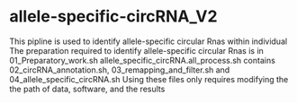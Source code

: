 # allele-specific-circRNA_V2
This pipline is used to identify allele-specific circular Rnas within individual
The preparation required to identify allele-specific circular Rnas is in 01_Preparatory_work.sh
allele_specific_circRNA.all_process.sh contains 02_circRNA_annotation.sh, 03_remapping_and_filter.sh and 04_allele_specific_circRNA.sh
Using these files only requires modifying the the path of data, software, and the results
